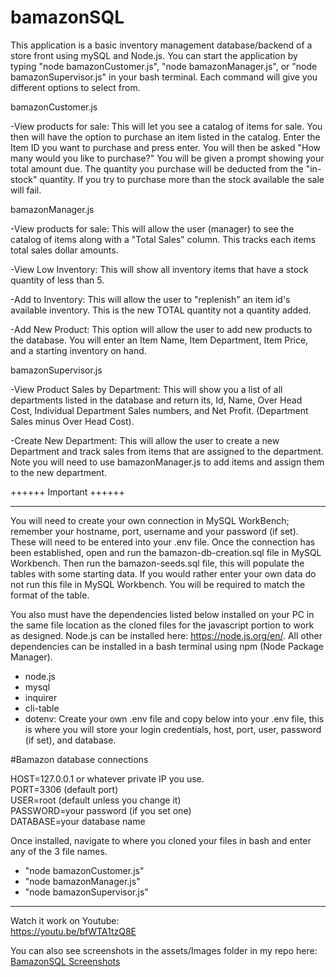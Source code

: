 # bamazonSQL

This application is a basic inventory management database/backend of a store front using mySQL and Node.js.  You can start the application by typing "node bamazonCustomer.js", "node bamazonManager.js", or "node bamazonSupervisor.js" in your bash terminal.  Each command will give you different options to select from.

bamazonCustomer.js

-View products for sale:
    This will let you see a catalog of items for sale.  You then will have the option to purchase an item listed in the catalog.  Enter the Item ID you want to purchase and press enter.  You will then be asked "How many would you like to purchase?"  You will be given a prompt showing your total amount due.  The quantity you purchase will be deducted from the "in-stock" quantity.  If you try to purchase more than the stock available the sale will fail.

bamazonManager.js

-View products for sale:
    This will allow the user (manager) to see the catalog of items along with a "Total Sales" column.  This tracks each items total sales dollar amounts.  

-View Low Inventory:
    This will show all inventory items that have a stock quantity of less than 5.

-Add to Inventory:
    This will allow the user to "replenish" an item id's available inventory.  This is the new TOTAL quantity not a quantity added.

-Add New Product:
    This option will allow the user to add new products to the database.  You will enter an Item Name, Item Department, Item Price, and a starting inventory on hand.

bamazonSupervisor.js

-View Product Sales by Department:
    This will show you a list of all departments listed in the database and return its, Id, Name, Over Head Cost, Individual Department Sales numbers, and Net Profit. (Department Sales minus Over Head Cost).

-Create New Department:
    This will allow the user to create a new Department and track sales from items that are assigned to the department.  Note you will need to use bamazonManager.js to add items and assign them to the new department.

++++++ Important ++++++
*******************************************************************************
You will need to create your own connection in MySQL WorkBench; remember your hostname, port, username and your password (if set).  These will need to be entered into your .env file.  Once the connection has been established, open and run the bamazon-db-creation.sql file in MySQL Workbench.  Then run the bamazon-seeds.sql file, this will populate the tables with some starting data.  If you would rather enter your own data do not run this file in MySQL Workbench.  You will be required to match the format of the table.

You also must have the dependencies listed below installed on your PC in the same file location as the cloned files for the javascript portion to work as designed.  Node.js can be installed here: https://node.js.org/en/.  All other dependencies can be installed in a bash terminal using npm (Node Package Manager).

* node.js
* mysql
* inquirer
* cli-table
* dotenv: Create your own .env file and copy below into your .env file, this is where you will store your login credentials, host, port, user, password (if set), and database.

#Bamazon database connections

HOST=127.0.0.1 or whatever private IP you use.
<br>
PORT=3306 (default port)
<br>
USER=root (default unless you change it)
<br>
PASSWORD=your password (if you set one)
<br>
DATABASE=your database name

Once installed, navigate to where you cloned your files in bash and enter any of the 3 file names.
* "node bamazonCustomer.js"
* "node bamazonManager.js"
* "node bamazonSupervisor.js"

********************************************************************************
Watch it work on Youtube:
<br>
<a href="https://youtu.be/bfWTA1tzQ8E">https://youtu.be/bfWTA1tzQ8E</a>

You can also see screenshots in the assets/Images folder in my repo here:
<br>
<a href="https://github.com/dbroncosfan1133/bamazonSQL/tree/master/assets/Images">BamazonSQL Screenshots</a>